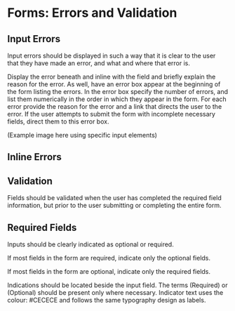 # Forms: Errors and Validation

## Input Errors

Input errors should be displayed in such a way that it is clear to the user that they have made an error, and what and where that error is.

Display the error beneath and inline with the field and briefly explain the reason for the error. As well, have an error box appear at the beginning of the form listing the errors. In the error box specify the number of errors, and list them numerically in the order in which they appear in the form. For each error provide the reason for the error and a link that directs the user to the error. If the user attempts to submit the form with incomplete necessary fields, direct them to this error box.

\(Example image here using specific input elements\)  

## Inline Errors

## Validation

Fields should be validated when the user has completed the required field information, but prior to the user submitting or completing the entire form.

## Required Fields

Inputs should be clearly indicated as optional or required.

If most fields in the form are required, indicate only the optional fields.

If most fields in the form are optional, indicate only the required fields.

Indications should be located beside the input field. The terms \(Required\) or \(Optional\) should be present only where necessary. Indicator text uses the colour: \#CECECE and follows the same typography design as labels.


